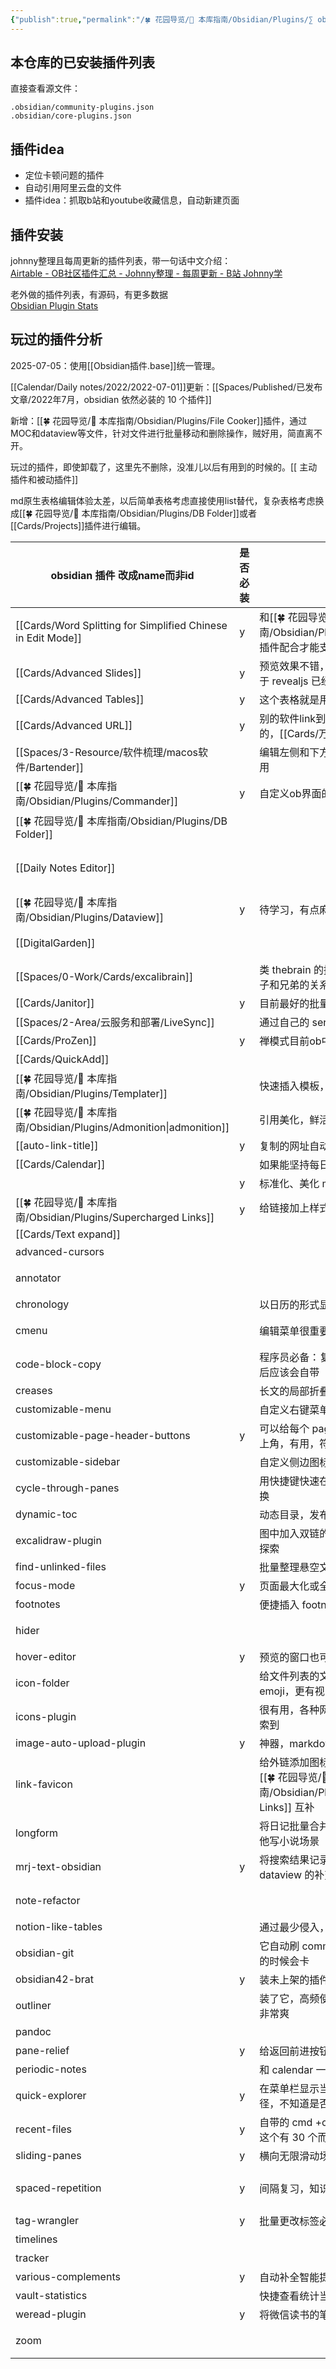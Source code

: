 ```yaml
---
{"publish":true,"permalink":"/🍀 花园导览/🧰 本库指南/Obsidian/Plugins/∑ obsidian插件.md","title":"∑ obsidian插件","created":"2022-08-15","modified":"2025-07-05","published":"2025-07-10T22:21:51.601+08:00","cssclasses":""}
---
```



## 本仓库的已安装插件列表

直接查看源文件：

```
.obsidian/community-plugins.json
.obsidian/core-plugins.json
```

## 插件idea

- 定位卡顿问题的插件
- 自动引用阿里云盘的文件
- 插件idea：抓取b站和youtube收藏信息，自动新建页面

## 插件安装

johnny整理且每周更新的插件列表，带一句话中文介绍：  
[Airtable - OB社区插件汇总 - Johnny整理 - 每周更新 - B站 Johnny学](https://airtable.com/shrdmp10Lxmf5Wmgl/tblJqnWpcKURTjysX)

老外做的插件列表，有源码，有更多数据  
[Obsidian Plugin Stats](https://obsidian-plugin-stats.vercel.app/new)

## 玩过的插件分析

2025-07-05：使用[[Obsidian插件.base]]统一管理。

[[Calendar/Daily notes/2022/2022-07-01]]更新：[[Spaces/Published/已发布文章/2022年7月，obsidian 依然必装的 10 个插件]]  

新增：[[🍀 花园导览/🧰 本库指南/Obsidian/Plugins/File Cooker]]插件，通过MOC和dataview等文件，针对文件进行批量移动和删除操作，贼好用，简直离不开。

玩过的插件，即使卸载了，这里先不删除，没准儿以后有用到的时候的。[[ 主动插件和被动插件]]

md原生表格编辑体验太差，以后简单表格考虑直接使用list替代，复杂表格考虑换成[[🍀 花园导览/🧰 本库指南/Obsidian/Plugins/DB Folder]]或者[[Cards/Projects]]插件进行编辑。

| obsidian 插件 改成name而非id                       | 是否必装 | 原因                                                         | 待考察                                                         |
| -------------------------------------------------- | -------- | ------------------------------------------------------------ | -------------------------------------------------------------- |
| [[Cards/Word Splitting for Simplified Chinese in Edit Mode]] | y        | 和[[🍀 花园导览/🧰 本库指南/Obsidian/Plugins/Omnisearch]]插件配合才能支持中文搜索                     |                                                                |
| [[Cards/Advanced Slides]]                                | y        | 预览效果不错，也可以网页打开，基于 revealjs 已经相当成熟     |                                                                |
| [[Cards/Advanced Tables]]                                | y        | 这个表格就是用它写的，贼方便                                 |                                                                |
| [[Cards/Advanced URL]]                                   | y        | 别的软件link到obsidian，直达目的，[[Cards/万物互联]] 必备          |                                                                |
| [[Spaces/3-Resource/软件梳理/macos软件/Bartender]]                                      |          | 编辑左侧和下方菜单显示和顺序，有用                           |                                                                |
| [[🍀 花园导览/🧰 本库指南/Obsidian/Plugins/Commander]]                                      | y        | 自定义ob界面的各种按钮                                       |                                                                |
| [[🍀 花园导览/🧰 本库指南/Obsidian/Plugins/DB Folder]]                                      |          |                                                              | 界面编辑用起来还是不舒服，没有notion的体验好                   |
| [[Daily Notes Editor]]                             |          |                                                              | 批量处理每日日志，挺好用，但感觉要期待官方收编[[Cards/Calendar]]插件 |
| [[🍀 花园导览/🧰 本库指南/Obsidian/Plugins/Dataview]]                                       | y        | 待学习，有点麻烦，别人都说是神器                             |                                                                |
| [[DigitalGarden]]                                  |          |                                                              | 替代官方发布的免费方案，后面有机会尝试                         |
| [[Spaces/0-Work/Cards/excalibrain]]                                    |          | 类 thebrain 的插件，给图谱引入父子和兄弟的关系               |                                                                |
| [[Cards/Janitor]]                                        | y        | 目前最好的批量清理笔记插件                                   |                                                                |
| [[Spaces/2-Area/云服务和部署/LiveSync]]                                       |          | 通过自己的 server，进行多端同步                              |                                                                |
| [[Cards/ProZen]]                                         | y        | 禅模式目前ob中最好的实现                                     |                                                                |
| [[Cards/QuickAdd]]                                       |          |                                                              | 半自动化批量添加模板                                           |
| [[🍀 花园导览/🧰 本库指南/Obsidian/Plugins/Templater]]                                      |          | 快速插入模板，很重要                                         |                                                                |
| [[🍀 花园导览/🧰 本库指南/Obsidian/Plugins/Admonition\|admonition]]                 |          | 引用美化，鲜活页面                                           | 美化quote样式，已经被内置[[Cards/Callout]] 取代                      |
| [[auto-link-title]]                                | y        | 复制的网址自动获取其 title，爆赞                             |                                                                |
| [[Cards/Calendar]]                                       |          | 如果能坚持每日日记，必装                                     |                                                                |
|                                          | y        | 标准化、美化 markdown                                        |                                                                |
| [[🍀 花园导览/🧰 本库指南/Obsidian/Plugins/Supercharged Links]]                             | y        | 给链接加上样式，提高可识别性👍                               |                                                                |
| [[Cards/Text expand]]                                    |          |                                                              |                                                                |
| advanced-cursors                                   |          |                                                              | 目前不需要多光标操作                                           |
| annotator                                          |          |                                                              | 插件太重，而且读书笔记做在这里太不轻便了                       |
| chronology                                         |          | 以日历的形式显式文件编辑历史                                 |                                                                |
| cmenu                                              |          | 编辑菜单很重要，而且支持定制                                 | [[cmenu学习笔记]]，貌似没多大用，用命令行就行了               |
| code-block-copy                                    |          | 程序员必备：复制代码太方便了，以后应该会自带                 |                                                                |
| creases                                            |          | 长文的局部折叠局部展开工具                                   |                                                                |
| customizable-menu                                  |          | 自定义右键菜单                                               |                                                                |
| customizable-page-header-buttons                   | y        | 可以给每个 page 加按钮，以及最右上角，有用，符合使用逻辑     |                                                                |
| customizable-sidebar                               |          | 自定义侧边图标                                               |                                                                |
| cycle-through-panes                                |          | 用快捷键快速在已打开的 pages 切换                            |                                                                |
| dynamic-toc                                        |          | 动态目录，发布的时候很有用                                   |                                                                |
| excalidraw-plugin                                  |          | 图中加入双链的场景很诱人，待持续探索                         | 没看到内置画图的必要性，可以用更专业工具                       |
| find-unlinked-files                                |          | 批量整理悬空文件，有利于回顾                                 |                                                                |
| focus-mode                                         | y        | 页面最大化或全局最大化都很有用                               |                                                                |
| footnotes                                          |          | 便捷插入 footnote 有用                                       |                                                                |
| hider                                              |          |                                                              | 就是美化用的，隐藏界面各个面板，但感觉没必要                   |
| hover-editor                                       | y        | 预览的窗口也可以有更多操作                                   |                                                                |
| icon-folder                                        |          | 给文件列表的文件夹和文件加 emoji，更有视觉美感和记忆感       |                                                                |
| icons-plugin                                       |          | 很有用，各种网站 logo 都能快速搜索到                         |                                                                |
| image-auto-upload-plugin                           | y        | 神器，markdown 一键粘贴图片                                  |                                                                |
| link-favicon                                       |          | 给外链添加图标，增加可识别性，和 [[🍀 花园导览/🧰 本库指南/Obsidian/Plugins/Supercharged Links]] 互补 |                                                                |
| longform                                           |          | 将日记批量合并到月记里面，以及其他写小说场景                 |                                                                |
| mrj-text-obsidian                                  | y        | 将搜索结果记录下来，从而实现 dataview 的补充效果             |                                                                |
| note-refactor                                      |          |                                                              | [[note-refactor学习笔记]] 待真正场景使用                       |
| notion-like-tables                                 |          | 通过最少侵入，引入好用表格                                   |                                                                |
| obsidian-git                                       |          | 它自动刷 commit，挺好，目前自动的时候会卡                    | 不行，太卡了，自己自动 git 更好                                |
| obsidian42-brat                                    | y        | 装未上架的插件方便                                           |                                                                |
| outliner                                           |          | 装了它，高频使用的多级列表的编辑非常爽                       |                                                                |
| pandoc                                             |          |                                                              | 目前还没用到导出功能                                           |
| pane-relief                                        | y        | 给返回前进按钮加上历史记录                                   |                                                                |
| periodic-notes                                     |          | 和 calendar 一样，能坚持必装                                 |                                                                |
| quick-explorer                                     | y        | 在菜单栏显示当前文件所在文件夹路径，不知道是否有性能问题？|                                                                |
| recent-files                                       | y        | 自带的 cmd +o 只能查看近 10 个，这个有 30 个而且有常驻按钮   |                                                                |
| sliding-panes                                      | y        | 横向无限滑动场景有时候很有用                                 |                                                                |
| spaced-repetition                                  | y        | 间隔复习，知识完美闭环，必装                                 | [[🍀 花园导览/🧰 本库指南/Obsidian/Plugins/Spaced Repetition]]                                          |
| tag-wrangler                                       | y        | 批量更改标签必用                                             |                                                                |
| timelines                                          |          |                                                              | time 使用起来太麻烦了                                          |
| tracker                                            |          |                                                              | 使用起来太麻烦了                                               |
| various-complements                                | y        | 自动补全智能提示                                             |                                                                |
| vault-statistics                                   |          | 快捷查看统计当前库的总数据                                   |                                                                |
| weread-plugin                                      | y        | 将微信读书的笔记批量自动同步过来                             |                                                                |
| zoom                                               |          |                                                              | 目前感觉不实用，而且有 bug 点击没反应有时                      |
